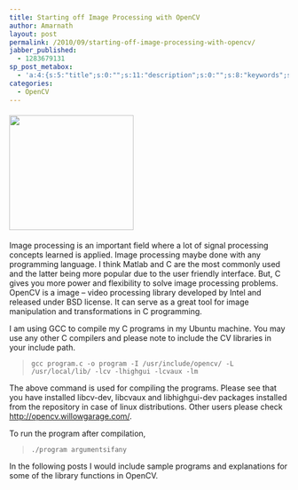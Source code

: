 ```yaml
---
title: Starting off Image Processing with OpenCV
author: Amarnath
layout: post
permalink: /2010/09/starting-off-image-processing-with-opencv/
jabber_published:
  - 1283679131
sp_post_metabox:
  - 'a:4:{s:5:"title";s:0:"";s:11:"description";s:0:"";s:8:"keywords";s:0:"";s:7:"noindex";s:0:"";}'
categories:
  - OpenCV
---
```

<p id="top" />

<img class="alignleft" style="margin-top:5px;margin-bottom:5px;" title="OpenCv Logo" src="http://www.aishack.in/wp-content/uploads/2010/03/opencv_logo.gif" alt="" width="224" height="207" /></p> 

Image processing is an important field where a lot of signal processing concepts learned is applied. Image processing maybe done with any programming language. I think Matlab and C are the most commonly used and the latter being more popular due to the user friendly interface. But, C gives you more power and flexibility to solve image processing problems. OpenCV is a image &#8211; video processing library developed by Intel and released under BSD license. It can serve as a great tool for image manipulation and transformations in C programming.

I am using GCC to compile my C programs in my Ubuntu machine. You may use any other C compilers and please note to include the CV libraries in your include path.

> `gcc program.c -o program -I /usr/include/opencv/ -L /usr/local/lib/ -lcv -lhighgui -lcvaux -lm`

The above command is used for compiling the programs. Please see that you have installed libcv-dev, libcvaux and libhighgui-dev packages installed from the repository in case of linux distributions. Other users please check <a href="http://opencv.willowgarage.com/" target="_blank">http://opencv.willowgarage.com/</a>.

To run the program after compilation,

> `./program argumentsifany`

In the following posts I would include sample programs and explanations for some of the library functions in OpenCV.